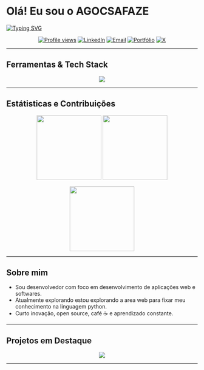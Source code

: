 #  Olá! Eu sou o **AGOCSAFAZE**

[![Typing SVG](https://readme-typing-svg.demolab.com?font=JetBrains+Mono&weight=700&size=28&pause=1200&color=00E7FF&center=true&vCenter=true&random=false&width=850&lines=Dev.+apaixonado+por+inovação;Code+com+paix%C3%A3o;GitHub+como+portf%C3%B3lio)](https://git.io/typing-svg)

<p align="center">
  <a href="https://komarev.com/ghpvc/?username=AGOCSAFAZE&label=Visitantes&style=for-the-badge"><img alt="Profile views" src="https://komarev.com/ghpvc/?username=AGOCSAFAZE&label=Visitantes&style=for-the-badge"/></a>
  <a href="https://www.linkedin.com/in/AGOCSAFAZE/"><img alt="LinkedIn" src="https://img.shields.io/badge/LinkedIn-0A66C2?style=for-the-badge&logo=linkedin&logoColor=white" /></a>
  <a href="mailto:seu_email@exemplo.com"><img alt="Email" src="https://img.shields.io/badge/Email-%23EA4335?style=for-the-badge&logo=gmail&logoColor=white" /></a>
  <a href="https://seu-portfolio.com"><img alt="Portfólio" src="https://img.shields.io/badge/Portf%C3%B3lio-111111?style=for-the-badge&logo=vercel&logoColor=white" /></a>
  <a href="https://twitter.com/AGOCSAFAZE"><img alt="X" src="https://img.shields.io/badge/X-000000?style=for-the-badge&logo=x&logoColor=white" /></a>
</p>

---
##  Ferramentas & Tech Stack
<p align="center">
  <img src="https://skillicons.dev/icons?i=js,ts,nodejs,react,python,git,github,linux&perline=8" />
</p>

---

##  Estátisticas e Contribuições
<p align="center">
  <img src="https://github-readme-stats.vercel.app/api?username=AGOCSAFAZE&show_icons=true&theme=transparent&hide=stars" height="170"/>
  <img src="https://github-readme-stats.vercel.app/api/top-langs/?username=AGOCSAFAZE&layout=compact&theme=transparent" height="170"/>
</p>
<p align="center">
  <img src="https://streak-stats.demolab.com?user=AGOCSAFAZE&theme=transparent&date_format=j%20M%5B%20Y%5D" height="170"/>
</p>

---

##  Sobre mim
-  Sou desenvolvedor com foco em desenvolvimento de aplicações web e softwares.
-  Atualmente explorando estou explorando a area web para fixar meu conhecimento na linguagem python.
-  Curto inovação, open source, café ☕ e aprendizado constante.

---

##  Projetos em Destaque
<p align="center">
  <a href="https://github.com/AGOCSAFAZE/advanced_registration_system_project"><img src="https://github-readme-stats.vercel.app/api/pin/?username=AGOCSAFAZE&repo=Repo1&theme=transparent"/></a>
</p>

---
